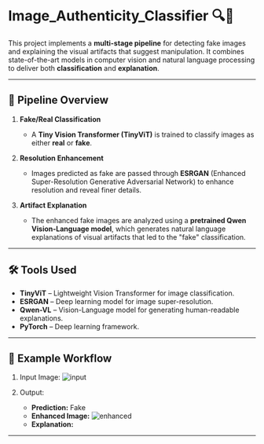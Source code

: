 # Image_Authenticity_Classifier 🔍🧠

This project implements a **multi-stage pipeline** for detecting fake images and explaining the visual artifacts that suggest manipulation. It combines state-of-the-art models in computer vision and natural language processing to deliver both **classification** and **explanation**.

---

## 🧬 Pipeline Overview

1. **Fake/Real Classification**
   - A **Tiny Vision Transformer (TinyViT)** is trained to classify images as either **real** or **fake**.

2. **Resolution Enhancement**
   - Images predicted as fake are passed through **ESRGAN** (Enhanced Super-Resolution Generative Adversarial Network) to enhance resolution and reveal finer details.

3. **Artifact Explanation**
   - The enhanced fake images are analyzed using a **pretrained Qwen Vision-Language model**, which generates natural language explanations of visual artifacts that led to the "fake" classification.

---

## 🛠️ Tools Used

- **TinyViT** – Lightweight Vision Transformer for image classification.
- **ESRGAN** – Deep learning model for image super-resolution.
- **Qwen-VL** – Vision-Language model for generating human-readable explanations.
- **PyTorch** – Deep learning framework.


---

## 🧪 Example Workflow

1. Input Image:
   ![input](assets/sample_input.jpg)

2. Output:
   - **Prediction:** Fake
   - **Enhanced Image:** ![enhanced](assets/sample_enhanced.jpg)
   - **Explanation:**  
   

---


